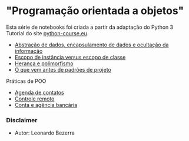 # "Programação orientada a objetos"

Esta série de notebooks foi criada a partir da adaptação do Python 3 Tutorial do site [python-course.eu](https://www.python-course.eu/python3_object_oriented_programming.php).

* [Abstração de dados, encapsulamento de dados e ocultação da informação](oop01.ipynb)
* [Escopo de instância versus escopo de classe](oop02.ipynb)
* [Herança e polimorfismo](oop03.ipynb)
* [O que vem antes de padrões de projeto](oop04.ipynb)

Práticas de POO
* [Agenda de contatos](examples/address-book.ipynb)
* [Controle remoto](examples/tv-remote.ipynb)
* [Conta e agência bancária](examples/bank-account.ipynb)

### Disclaimer
* Autor: Leonardo Bezerra
